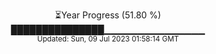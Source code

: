 <p align="center">
⏳Year Progress (51.80 %) <br>
███████████████▁▁▁▁▁▁▁▁▁▁▁▁▁▁▁ <br>
<sub>Updated: Sun, 09 Jul 2023 01:58:14 GMT</sub>
</p>

